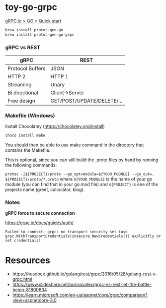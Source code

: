 # toy-go-grpc


[gRPC.io > GO > Quick start](https://grpc.io/docs/languages/go/quickstart/)
```sh
brew install protoc-gen-go
brew install protoc-gen-go-grpc
```


### gRPC vs REST

|**gRPC**               |**REST** 
|---	                |---
|Protocol Buffers   	|JSON
|HTTP 2   	            |HTTP 1
|Streaming   	        |Unary
|Bi directional   	    |Client->Server
|Free design   	        |GET/POST/UPDATE/DELETE/...



### Makefile (Windows)

Install Chocolatey (https://chocolatey.org/install)

```sh
choco install make
```

You should then be able to use make command in the directory that contains the Makefile.

This is optional, since you can still build the .proto files by hand by running the following commands:

```protoc -I${PROJECT}/proto --go_opt=module=${YOUR_MODULE} --go_out=. ${PROJECT}/proto/*.proto```
where ```${YOUR_MODULE}``` is the name of your go module (you can find that in your go.mod file) and ```${PROJECT}``` is one of the projects name (greet, calculator, blog).



### Notes

**gRPC force to secure connection**

https://grpc.io/docs/guides/auth/
```
Failed to connect: grpc: no transport security set (use grpc.WithTransportCredentials(insecure.NewCredentials()) explicitly or set credentials) 
```

# Resources
* https://husobee.github.io/golang/rest/grpc/2016/05/28/golang-rest-v-grpc.html
* https://www.slideshare.net/borisovalex/grpc-vs-rest-let-the-battle-begin-81800634
* https://learn.microsoft.com/en-us/aspnet/core/grpc/comparison?view=aspnetcore-3.0
